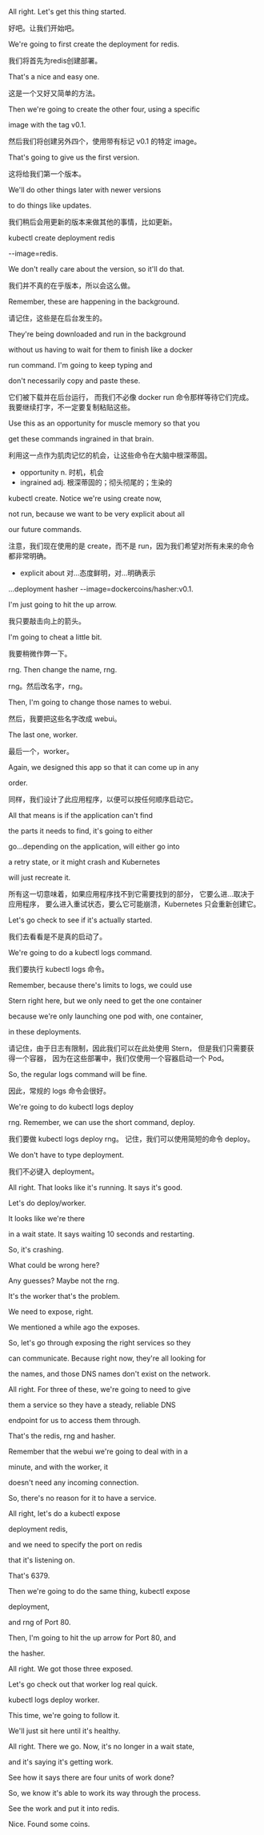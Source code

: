 All right. Let's get this thing started.

好吧。让我们开始吧。

We're going to first create the deployment for redis.

我们将首先为redis创建部署。

That's a nice and easy one.

这是一个又好又简单的方法。

Then we're going to create the other four, using a specific

image with the tag v0.1.

然后我们将创建另外四个，使用带有标记 v0.1 的特定 image。

That's going to give us the first version.

这将给我们第一个版本。

We'll do other things later with newer versions

to do things like updates.

我们稍后会用更新的版本来做其他的事情，比如更新。

kubectl create deployment redis

--image=redis.

We don't really care about the version, so it'll do that.

我们并不真的在乎版本，所以会这么做。

Remember, these are happening in the background.

请记住，这些是在后台发生的。

They're being downloaded and run in the background

without us having to wait for them to finish like a docker

run command. I'm going to keep typing and

don't necessarily copy and paste these.

它们被下载并在后台运行，
而我们不必像 docker run 命令那样等待它们完成。
我要继续打字，不一定要复制粘贴这些。

Use this as an opportunity for muscle memory so that you

get these commands ingrained in that brain.

利用这一点作为肌肉记忆的机会，让这些命令在大脑中根深蒂固。
* opportunity n. 时机，机会
* ingrained adj. 根深蒂固的；彻头彻尾的；生染的

kubectl create. Notice we're using create now,

not run, because we want to be very explicit about all

our future commands.

注意，我们现在使用的是 create，而不是 run，因为我们希望对所有未来的命令都非常明确。
* explicit about 对…态度鲜明，对…明确表示

...deployment hasher --image=dockercoins/hasher:v0.1.

I'm just going to hit the up arrow.

我只要敲击向上的箭头。

I'm going to cheat a little bit.

我要稍微作弊一下。

rng. Then change the name, rng.

rng。然后改名字，rng。

Then, I'm going to change those names to webui.

然后，我要把这些名字改成 webui。

The last one, worker.

最后一个，worker。

Again, we designed this app so that it can come up in any

order.

同样，我们设计了此应用程序，以便可以按任何顺序启动它。

All that means is if the application can't find

the parts it needs to find, it's going to either

go...depending on the application, will either go into

a retry state, or it might crash and Kubernetes

will just recreate it.

所有这一切意味着，如果应用程序找不到它需要找到的部分，
它要么进…取决于应用程序，
要么进入重试状态，要么它可能崩溃，Kubernetes 只会重新创建它。

Let's go check to see if it's actually started.

我们去看看是不是真的启动了。

We're going to do a kubectl logs command.

我们要执行 kubectl logs 命令。

Remember, because there's limits to logs, we could use

Stern right here, but we only need to get the one container

because we're only launching one pod with, one container,

in these deployments.

请记住，由于日志有限制，因此我们可以在此处使用 Stern，
但是我们只需要获得一个容器，
因为在这些部署中，我们仅使用一个容器启动一个 Pod。

So, the regular logs command will be fine.

因此，常规的 logs 命令会很好。

We're going to do kubectl logs deploy

rng. Remember, we can use the short command, deploy.

我们要做 kubectl logs deploy rng。
记住，我们可以使用简短的命令 deploy。

We don't have to type deployment.

我们不必键入 deployment。

All right. That looks like it's running. It says it's good.

Let's do deploy/worker.

It looks like we're there

in a wait state. It says waiting 10 seconds and restarting.

So, it's crashing.

What could be wrong here?

Any guesses? Maybe not the rng.

It's the worker that's the problem.

We need to expose, right.

We mentioned a while ago the exposes.

So, let's go through exposing the right services so they

can communicate. Because right now, they're all looking for

the names, and those DNS names don't exist on the network.

All right. For three of these, we're going to need to give

them a service so they have a steady, reliable DNS

endpoint for us to access them through.

That's the redis, rng and hasher.

Remember that the webui we're going to deal with in a

minute, and with the worker, it

doesn't need any incoming connection.

So, there's no reason for it to have a service.

All right, let's do a kubectl expose

deployment redis,

and we need to specify the port on redis

that it's listening on.

That's 6379.

Then we're going to do the same thing, kubectl expose

deployment,

and rng of Port 80.

Then, I'm going to hit the up arrow for Port 80, and

the hasher.

All right. We got those three exposed.

Let's go check out that worker log real quick.

kubectl logs deploy worker.

This time, we're going to follow it.

We'll just sit here until it's healthy.

All right. There we go. Now, it's no longer in a wait state,

and it's saying it's getting work.

See how it says there are four units of work done?

So, we know it's able to work its way through the process.

See the work and put it into redis.

Nice. Found some coins.